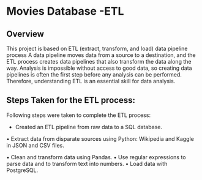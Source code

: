 # Movies Database -ETL

## Overview
This project is based on ETL (extract, transform, and load) data pipeline process
A data pipeline moves data from a source to a destination, and the ETL process creates data pipelines that also transform the data along the way. Analysis is impossible without access to good data, so creating data pipelines is often the first step before any analysis can be performed. Therefore, understanding ETL is an essential skill for data analysis.

## Steps Taken for the ETL process:
Following steps were taken to complete the ETL process:
* Created an ETL pipeline from raw data to a SQL database.

•	Extract data from disparate sources using Python: Wikipedia and Kaggle in JSON and CSV files.

•	Clean and transform data using Pandas.
•	Use regular expressions to parse data and to transform text into numbers.
•	Load data with PostgreSQL.

